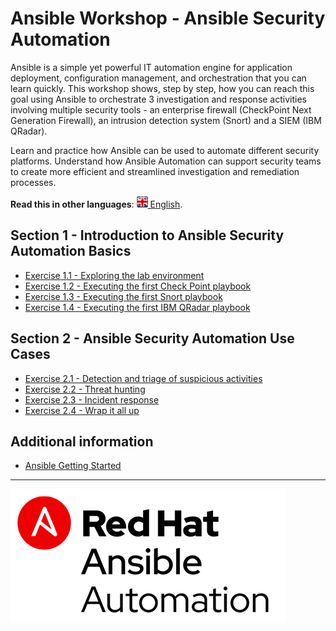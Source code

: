 # Ansible Workshop - Ansible Security Automation

Ansible is a simple yet powerful IT automation engine for application deployment, configuration management, and orchestration that you can learn quickly. This workshop shows, step by step, how you can reach this goal using Ansible to orchestrate 3 investigation and response activities involving multiple security tools -  an enterprise firewall (CheckPoint Next Generation Firewall), an intrusion detection system (Snort) and a SIEM (IBM QRadar).

Learn and practice how Ansible can be used to automate different security platforms. Understand how Ansible Automation can support security teams to create more efficient and streamlined investigation and remediation processes.

**Read this in other languages**: [![uk](../../images/uk.png) English](README.md).

## Section 1 - Introduction to Ansible Security Automation Basics

 - [Exercise 1.1 - Exploring the lab environment](1.1-explore)
 - [Exercise 1.2 - Executing the first Check Point playbook](1.2-checkpoint)
 - [Exercise 1.3 - Executing the first Snort playbook](1.3-snort)
 - [Exercise 1.4 - Executing the first IBM QRadar playbook](1.4-qradar)

## Section 2 - Ansible Security Automation Use Cases

 - [Exercise 2.1 - Detection and triage of suspicious activities](2.1-suspicious)
 - [Exercise 2.2 - Threat hunting](2.2-threat)
 - [Exercise 2.3 - Incident response](2.3-incident)
 - [Exercise 2.4 - Wrap it all up](2.4-wrap)

## Additional information

 - [Ansible Getting Started](http://docs.ansible.com/ansible/latest/intro_getting_started.html)

---
![Red Hat Ansible Automation](../../images/rh-ansible-automation.png)
